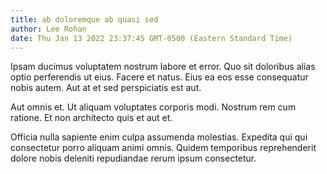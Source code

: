 ```yaml
---
title: ab doloremque ab quasi sed
author: Lee Rohan
date: Thu Jan 13 2022 23:37:45 GMT-0500 (Eastern Standard Time)
---
```

Ipsam ducimus voluptatem nostrum labore et error. Quo sit doloribus alias optio perferendis ut eius. Facere et natus. Eius ea eos esse consequatur nobis autem. Aut at et sed perspiciatis est aut.

 Aut omnis et. Ut aliquam voluptates corporis modi. Nostrum rem cum ratione. Et non architecto quis et aut et.

 Officia nulla sapiente enim culpa assumenda molestias. Expedita qui qui consectetur porro aliquam animi omnis. Quidem temporibus reprehenderit dolore nobis deleniti repudiandae rerum ipsum consectetur.